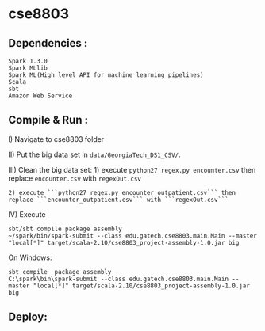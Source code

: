 
# cse8803 

## Dependencies :
```
Spark 1.3.0
Spark MLlib
Spark ML(High level API for machine learning pipelines)
Scala
sbt
Amazon Web Service
```

## Compile & Run :

I) Navigate to cse8803 folder

II) Put the big data set in ```data/GeorgiaTech_DS1_CSV/```.

III) Clean the big data set: 
	1) execute ```python27 regex.py encounter.csv``` then replace ```encounter.csv``` with ```regexOut.csv```
	
	2) execute ```python27 regex.py encounter_outpatient.csv``` then replace ```encounter_outpatient.csv``` with ```regexOut.csv```

IV) Execute
```
sbt/sbt compile package assembly
~/spark/bin/spark-submit --class edu.gatech.cse8803.main.Main --master "local[*]" target/scala-2.10/cse8803_project-assembly-1.0.jar big
```
On Windows:
```
sbt compile  package assembly
C:\spark\bin\spark-submit --class edu.gatech.cse8803.main.Main --master "local[*]" target/scala-2.10/cse8803_project-assembly-1.0.jar big
```

## Deploy:
```
```